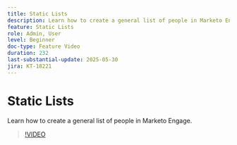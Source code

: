 ```yaml
---
title: Static Lists
description: Learn how to create a general list of people in Marketo Engage.
feature: Static Lists
role: Admin, User
level: Beginner
doc-type: Feature Video
duration: 232
last-substantial-update: 2025-05-30
jira: KT-18221
---
```


# Static Lists

Learn how to create a general list of people in Marketo Engage.

>[!VIDEO](https://video.tv.adobe.com/v/3463191/?learn=on&enablevpops)
